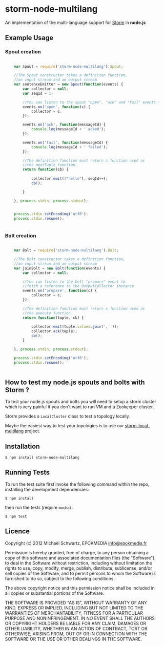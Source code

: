 # storm-node-multilang

An implementation of the multi-language support for [Storm][0] in **node.js**

## Example Usage

### Spout creation

```javascript
	
	var Spout = require('storm-node-multilang').Spout;

	//The Spout constructor takes a definition function,
	//an input stream and an output stream
    var sentenceEmitter = new Spout(function(events) {
		var collector = null;
		var seqId = 1;

		//You can listen to the spout "open", "ack" and "fail" events to
		events.on('open', function(c) {
			collector = c;
		});

		events.on('ack', function(messageId) {
			console.log(messageId + ' acked');
		});

		events.on('fail', function(messageId) {
			console.log(messageId + ' failed');
		});

		//The definition function must return a function used as
		//the nextTuple function.
		return function(cb) {
			
			collector.emit(["hello"], seqId++);
			cb();

		}

	}, process.stdin, process.stdout);

	
	process.stdin.setEncoding('utf8');
	process.stdin.resume();
    
``` 


### Bolt creation

```javascript
	
	var Bolt = require('storm-node-multilang').Bolt;

	//The Bolt constructor takes a definition function,
	//an input stream and an output stream
    var joinBolt = new Bolt(function(events) {
		var collector = null;

		//You can listen to the bolt "prepare" event to
		//fetch a reference to the OutputCollector instance
		events.on('prepare', function(c) {
			collector = c;
		});

		//The definition function must return a function used as
		//the execute function.
		return function(tuple, cb) {
		
			collector.emit(tuple.values.join(', '));
			collector.ack(tuple);
			cb();
		}

	}, process.stdin, process.stdout);

	process.stdin.setEncoding('utf8');
	process.stdin.resume();
    
``` 

## How to test my node.js spouts and bolts with Storm ?

To test your node.js spouts and bolts you will need to setup a storm cluster 
which is very painful if you don't want to run VM and a Zookeeper cluster.  

Storm provides a `LocalCluster` class to test a topology locally.  

Maybe the easiest way to test your topologies is to use our [storm-local-multilang][1] project.


## Installation

    $ npm install storm-node-multilang

## Running Tests

To run the test suite first invoke the following command within the repo, installing the development dependencies:

    $ npm install

then run the tests (require `mocha`) :

    $ npm test

## Licence

Copyright (c) 2012 Michaël Schwartz, EPOKMEDIA <info@epokmedia.fr>

Permission is hereby granted, free of charge, to any person obtaining a copy
of this software and associated documentation files (the "Software"), to deal
in the Software without restriction, including without limitation the rights
to use, copy, modify, merge, publish, distribute, sublicense, and/or sell
copies of the Software, and to permit persons to whom the Software is furnished
to do so, subject to the following conditions:

The above copyright notice and this permission notice shall be included in all
copies or substantial portions of the Software.

THE SOFTWARE IS PROVIDED "AS IS", WITHOUT WARRANTY OF ANY KIND, EXPRESS OR
IMPLIED, INCLUDING BUT NOT LIMITED TO THE WARRANTIES OF MERCHANTABILITY,
FITNESS FOR A PARTICULAR PURPOSE AND NONINFRINGEMENT. IN NO EVENT SHALL THE
AUTHORS OR COPYRIGHT HOLDERS BE LIABLE FOR ANY CLAIM, DAMAGES OR OTHER
LIABILITY, WHETHER IN AN ACTION OF CONTRACT, TORT OR OTHERWISE, ARISING FROM,
OUT OF OR IN CONNECTION WITH THE SOFTWARE OR THE USE OR OTHER DEALINGS IN
THE SOFTWARE.



[0]: https://github.com/nathanmarz/storm
[1]: https://github.com/epokmedia/storm-local-multilang